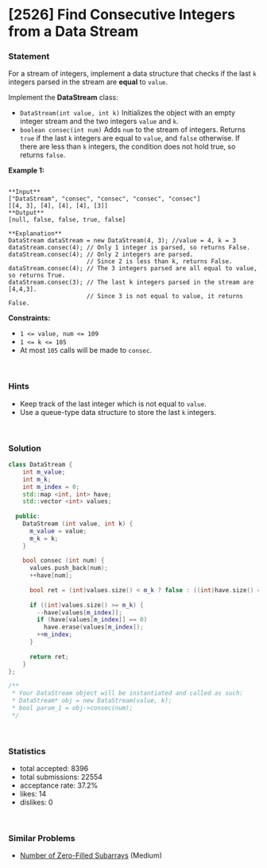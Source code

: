 # [2526] Find Consecutive Integers from a Data Stream



### Statement

For a stream of integers, implement a data structure that checks if the last `k` integers parsed in the stream are **equal** to `value`.

Implement the **DataStream** class:

* `DataStream(int value, int k)` Initializes the object with an empty integer stream and the two integers `value` and `k`.
* `boolean consec(int num)` Adds `num` to the stream of integers. Returns `true` if the last `k` integers are equal to `value`, and `false` otherwise. If there are less than `k` integers, the condition does not hold true, so returns `false`.


**Example 1:**

```

**Input**
["DataStream", "consec", "consec", "consec", "consec"]
[[4, 3], [4], [4], [4], [3]]
**Output**
[null, false, false, true, false]

**Explanation**
DataStream dataStream = new DataStream(4, 3); //value = 4, k = 3 
dataStream.consec(4); // Only 1 integer is parsed, so returns False. 
dataStream.consec(4); // Only 2 integers are parsed.
                      // Since 2 is less than k, returns False. 
dataStream.consec(4); // The 3 integers parsed are all equal to value, so returns True. 
dataStream.consec(3); // The last k integers parsed in the stream are [4,4,3].
                      // Since 3 is not equal to value, it returns False.

```

**Constraints:**
* `1 <= value, num <= 109`
* `1 <= k <= 105`
* At most `105` calls will be made to `consec`.


<br>

### Hints

- Keep track of the last integer which is not equal to <code>value</code>.
- Use a queue-type data structure to store the last <code>k</code> integers.

<br>

### Solution

```cpp
class DataStream {
    int m_value;
    int m_k;
    int m_index = 0;
    std::map <int, int> have;
    std::vector <int> values;
  
  public:
    DataStream (int value, int k) {
      m_value = value;
      m_k = k;
    }
    
    bool consec (int num) {
      values.push_back(num);
      ++have[num];
      
      bool ret = (int)values.size() < m_k ? false : ((int)have.size() == 1 and num == m_value and have[num] == m_k);
      
      if ((int)values.size() >= m_k) {
        --have[values[m_index]];
        if (have[values[m_index]] == 0)
          have.erase(values[m_index]);
        ++m_index;
      }
      
      return ret;
    }
};

/**
 * Your DataStream object will be instantiated and called as such:
 * DataStream* obj = new DataStream(value, k);
 * bool param_1 = obj->consec(num);
 */
```

<br>

### Statistics

- total accepted: 8396
- total submissions: 22554
- acceptance rate: 37.2%
- likes: 14
- dislikes: 0

<br>

### Similar Problems

- [Number of Zero-Filled Subarrays](https://leetcode.com/problems/number-of-zero-filled-subarrays) (Medium)
